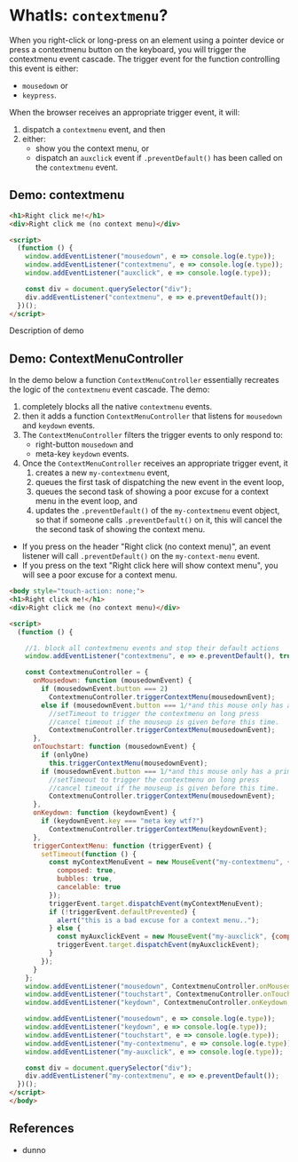 # WhatIs: `contextmenu`?

When you right-click or long-press on an element using a pointer device or press a contextmenu button on the keyboard, you will trigger the contextmenu event cascade. The trigger event for the function controlling this event is either:
 * `mousedown` or
 * `keypress`.
 
When the browser receives an appropriate trigger event, it will:
1. dispatch a `contextmenu` event, and then
2. either:
   * show you the context menu, or 
   * dispatch an `auxclick` event if `.preventDefault()` has been called on the `contextmenu` event.

## Demo: contextmenu

```html
<h1>Right click me!</h1>
<div>Right click me (no context menu)</div>

<script>
  (function () {
    window.addEventListener("mousedown", e => console.log(e.type));
    window.addEventListener("contextmenu", e => console.log(e.type));
    window.addEventListener("auxclick", e => console.log(e.type));

    const div = document.querySelector("div");
    div.addEventListener("contextmenu", e => e.preventDefault());
  })();
</script>
```       

Description of demo

## Demo: ContextMenuController

In the demo below a function `ContextMenuController` essentially recreates the logic of the `contextmenu` event cascade. The demo:

1. completely blocks all the native `contextmenu` events. 
2. then it adds a function `ContextMenuController` that listens for `mousedown` and `keydown` events.
3. The `ContextMenuController` filters the trigger events to only respond to:
   * right-button `mousedown` and
   * meta-key `keydown` events.
4. Once the `ContextMenuController` receives an appropriate trigger event, it
   1. creates a new `my-contextmenu` event,
   2. queues the first task of dispatching the new event in the event loop,
   3. queues the second task of showing a poor excuse for a context menu in the event loop, and
   4. updates the `.preventDefault()` of the `my-contextmenu` event object, so that if someone calls `.preventDefault()` on it, this will cancel the the second task of showing the context menu.    

* If you press on the header "Right click (no context menu)", an event listener will call `.preventDefault()` on the `my-context-menu` event.   
* If you press on the text "Right click here will show context menu", you will see a poor excuse for a context menu.   

```html
<body style="touch-action: none;">
<h1>Right click me!</h1>
<div>Right click me (no context menu)</div>

<script>
  (function () {

    //1. block all contextmenu events and stop their default actions
    window.addEventListener("contextmenu", e => e.preventDefault(), true);

    const ContextmenuController = {
      onMousedown: function (mousedownEvent) {
        if (mousedownEvent.button === 2)
          ContextmenuController.triggerContextMenu(mousedownEvent);
        else if (mousedownEvent.button === 1/*and this mouse only has a primary mouse button*/) 
          //setTimeout to trigger the contextmenu on long press
          //cancel timeout if the mouseup is given before this time.
          ContextmenuController.triggerContextMenu(mousedownEvent);
      },
      onTouchstart: function (mousedownEvent) {
        if (onlyOne)
          this.triggerContextMenu(mousedownEvent);
        if (mousedownEvent.button === 1/*and this mouse only has a primary mouse button*/) 
          //setTimeout to trigger the contextmenu on long press
          //cancel timeout if the mouseup is given before this time.
          ContextmenuController.triggerContextMenu(mousedownEvent);
      },
      onKeydown: function (keydownEvent) {
        if (keydownEvent.key === "meta key wtf?")
          ContextmenuController.triggerContextMenu(keydownEvent);
      },
      triggerContextMenu: function (triggerEvent) {
        setTimeout(function () {
          const myContextMenuEvent = new MouseEvent("my-contextmenu", {
            composed: true,
            bubbles: true,
            cancelable: true
          });
          triggerEvent.target.dispatchEvent(myContextMenuEvent);
          if (!triggerEvent.defaultPrevented) {
            alert("this is a bad excuse for a context menu..");
          } else {
            const myAuxclickEvent = new MouseEvent("my-auxclick", {composed: true, bubbles: true});
            triggerEvent.target.dispatchEvent(myAuxclickEvent);
          }
        });
      }
    };
    window.addEventListener("mousedown", ContextmenuController.onMousedown, true);
    window.addEventListener("touchstart", ContextmenuController.onTouchstart, true);
    window.addEventListener("keydown", ContextmenuController.onKeydown, true);

    window.addEventListener("mousedown", e => console.log(e.type));
    window.addEventListener("keydown", e => console.log(e.type));
    window.addEventListener("touchstart", e => console.log(e.type));
    window.addEventListener("my-contextmenu", e => console.log(e.type));
    window.addEventListener("my-auxclick", e => console.log(e.type));

    const div = document.querySelector("div");
    div.addEventListener("my-contextmenu", e => e.preventDefault());
  })();
</script>
</body>
```    

## References

 * dunno
